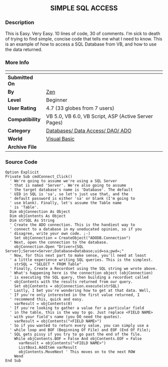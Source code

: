 ﻿<div align="center">

## SIMPLE SQL ACCESS


</div>

### Description

This is Easy. Very Easy. 10 lines of code, 30 of comments. I'm sick to death of trying to find simple, concise code that tells me what I need to know. This is an example of how to access a SQL Database from VB, and how to use the data returned.
 
### More Info
 


<span>             |<span>
---                |---
**Submitted On**   |
**By**             |[Zen](https://github.com/Planet-Source-Code/PSCIndex/blob/master/ByAuthor/zen.md)
**Level**          |Beginner
**User Rating**    |4.7 (33 globes from 7 users)
**Compatibility**  |VB 5\.0, VB 6\.0, VB Script, ASP \(Active Server Pages\) 
**Category**       |[Databases/ Data Access/ DAO/ ADO](https://github.com/Planet-Source-Code/PSCIndex/blob/master/ByCategory/databases-data-access-dao-ado__1-6.md)
**World**          |[Visual Basic](https://github.com/Planet-Source-Code/PSCIndex/blob/master/ByWorld/visual-basic.md)
**Archive File**   |[](https://github.com/Planet-Source-Code/zen-simple-sql-access__1-11093/archive/master.zip)





### Source Code

```
Option Explicit
Private Sub cmdConnect_Click()
  ' We're going to assume we're using a SQL Server
  ' that is named 'Server'. We're also going to assume
  ' the target database's name is 'Database'. The default
  ' UID in SQL is 'sa', so let's just use that, and the
  ' default password is either 'sa' or blank (I'm going to
  ' use blank). Finally, let's assume the Table name
  ' is 'Table'.
  Dim objConnection As Object
  Dim objContents As Object
  Dim strSQL As String
  ' Create the ADO connection. This is the handiest way to
  ' connect to a database in my uneducated opinion, so if you
  ' disagree, write your own code. ;-)
    Set objConnection = CreateObject("ADODB.Connection")
  ' Next, open the connection to the database.
    objConnection.Open "Driver={SQL Server};Server=Server;Database=Database;uid=sa;pwd=;"
  ' Now, for this next part to make sense, you'll need at least
  ' a little experience writing SQL queries. This is the simplest.
    strSQL = "SELECT * FROM Table"
  ' Finally, Create a Recordset using the SQL string we wrote above.
  ' What's happening here is the connection object (objConnection)
  ' is executing the SQL query, then building a recordset called
  ' objContents with the results returned from our query.
    Set objContents = objConnection.execute(strSQL)
  ' Lastly, I bet you're wondering how to get at that data. Well,
  ' If you're only interested in the first value returned, I
  ' recommend this, quick and easy.
    varResult = objContents(0)
  ' If you're looking to gather a value for a particular field
  ' in the table, this is the way to go. Just replace <FIELD NAME>
  ' with your field's name (you DO need the quotes).
    varResult = objContents("<FIELD NAME>")
  ' So if you wanted to return every value, you can simply use a
  ' while loop and BOF (Beginning Of File) and EOF (End Of File);
  ' SQL gets pissy if you try to go past the end of the file.
    While objContents.BOF = False And objContents.EOF = False
      varResult = objContents("<FIELD NAME>")
      ListBox1.AddItem varResult
 	  objContents.MoveNext ' This moves on to the next ROW
    Wend
End Sub
```

